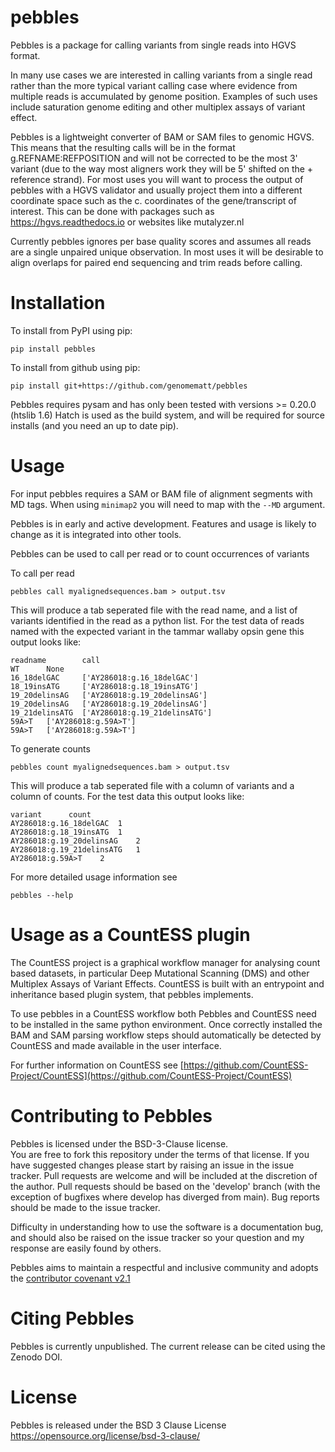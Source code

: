 # pebbles

Pebbles is a package for calling variants from single reads into HGVS format.

In many use cases we are interested in calling variants from a single read rather than the more
typical variant calling case where evidence from multiple reads is accumulated by genome position.
Examples of such uses include saturation genome editing and other multiplex assays of variant effect.

Pebbles is a lightweight converter of BAM or SAM files to genomic HGVS. This means that the resulting
calls will be in the format g.REFNAME:REFPOSITION and will not be corrected to be the most 3' variant 
(due to the way most aligners work they will be 5' shifted on the + reference strand).
For most uses you will want to process the output of pebbles with a HGVS validator and usually project
them into a different coordinate space such as the c. coordinates of the gene/transcript of interest.
This can be done with packages such as https://hgvs.readthedocs.io or websites like mutalyzer.nl

Currently pebbles ignores per base quality scores and assumes all reads are a single unpaired unique observation.
In most uses it will be desirable to align overlaps for paired end sequencing and trim reads before calling.


# Installation
To install from PyPI using pip:

```shell
pip install pebbles
```

To install from github using pip:

```shell
pip install git+https://github.com/genomematt/pebbles
```

Pebbles requires pysam and has only been tested with versions >= 0.20.0 (htslib 1.6)
Hatch is used as the build system, and will be required for source installs (and you need an up to date pip).

# Usage
For input pebbles requires a SAM or BAM file of alignment segments with MD tags. When using `minimap2` you
will need to map with the `--MD` argument.

Pebbles is in early and active development. Features and usage is likely to change as it is integrated into
other tools.

Pebbles can be used to call per read or to count occurrences of variants

To call per read
```shell
pebbles call myalignedsequences.bam > output.tsv
```

This will produce a tab seperated file with the read name, and a list of variants
identified in the read as a python list. For the test data of reads named with the expected variant in the tammar wallaby opsin
gene this output looks like:

```text
readname        call
WT      None
16_18delGAC     ['AY286018:g.16_18delGAC']
18_19insATG     ['AY286018:g.18_19insATG']
19_20delinsAG   ['AY286018:g.19_20delinsAG']
19_20delinsAG   ['AY286018:g.19_20delinsAG']
19_21delinsATG  ['AY286018:g.19_21delinsATG']
59A>T   ['AY286018:g.59A>T']
59A>T   ['AY286018:g.59A>T']
```

To generate counts
```shell
pebbles count myalignedsequences.bam > output.tsv
```

This will produce a tab seperated file with a column of variants and a column of counts.
For the test data this output looks like:

```text
variant      count
AY286018:g.16_18delGAC  1
AY286018:g.18_19insATG  1
AY286018:g.19_20delinsAG    2
AY286018:g.19_21delinsATG   1
AY286018:g.59A>T    2
```

For more detailed usage information see 
```shell
pebbles --help
```

# Usage as a CountESS plugin

The CountESS project is a graphical workflow manager for analysing count based datasets, in particular Deep Mutational
Scanning (DMS) and other Multiplex Assays of Variant Effects. CountESS is built with an entrypoint and inheritance
based plugin system, that pebbles implements.

To use pebbles in a CountESS workflow both Pebbles and CountESS need to be installed in the same python environment.
Once correctly installed the BAM and SAM parsing workflow steps should automatically be detected by CountESS and made
available in the user interface.

For further information on CountESS see 
[https://github.com/CountESS-Project/CountESS](https://github.com/CountESS-Project/CountESS)

# Contributing to Pebbles
Pebbles is licensed under the BSD-3-Clause license.  
You are free to fork this repository under the terms of that license.
If you have suggested changes please start by raising an issue in the issue tracker.
Pull requests are welcome and will be included at the discretion of the author.
Pull requests should be based on the 'develop' branch 
(with the exception of bugfixes where develop has diverged from main).
Bug reports should be made to the issue tracker.

Difficulty in understanding how to use the software is a documentation bug, and should also be raised on the
issue tracker so your question and my response are easily found by others.

Pebbles aims to maintain a respectful and inclusive community and adopts the
[contributor covenant v2.1](code_of_conduct.md)

# Citing Pebbles

Pebbles is currently unpublished. 
The current release can be cited using the Zenodo DOI. 

# License
Pebbles is released under the BSD 3 Clause License https://opensource.org/license/bsd-3-clause/
